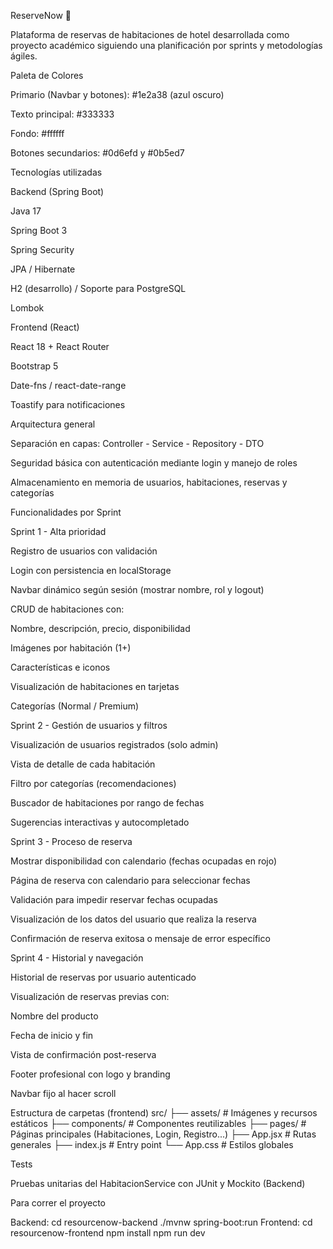 ReserveNow 🏨

Plataforma de reservas de habitaciones de hotel desarrollada como proyecto académico siguiendo una planificación por sprints y metodologías ágiles.

Paleta de Colores

Primario (Navbar y botones): #1e2a38 (azul oscuro)

Texto principal: #333333

Fondo: #ffffff

Botones secundarios: #0d6efd y #0b5ed7

Tecnologías utilizadas

Backend (Spring Boot)

Java 17

Spring Boot 3

Spring Security

JPA / Hibernate

H2 (desarrollo) / Soporte para PostgreSQL

Lombok

Frontend (React)

React 18 + React Router

Bootstrap 5

Date-fns / react-date-range

Toastify para notificaciones

Arquitectura general

Separación en capas: Controller - Service - Repository - DTO

Seguridad básica con autenticación mediante login y manejo de roles

Almacenamiento en memoria de usuarios, habitaciones, reservas y categorías

Funcionalidades por Sprint

Sprint 1 - Alta prioridad

Registro de usuarios con validación

Login con persistencia en localStorage

Navbar dinámico según sesión (mostrar nombre, rol y logout)

CRUD de habitaciones con:

Nombre, descripción, precio, disponibilidad

Imágenes por habitación (1+)

Características e iconos

Visualización de habitaciones en tarjetas

Categorías (Normal / Premium)

Sprint 2 - Gestión de usuarios y filtros

Visualización de usuarios registrados (solo admin)

Vista de detalle de cada habitación

Filtro por categorías (recomendaciones)

Buscador de habitaciones por rango de fechas

Sugerencias interactivas y autocompletado

 Sprint 3 - Proceso de reserva

Mostrar disponibilidad con calendario (fechas ocupadas en rojo)

Página de reserva con calendario para seleccionar fechas

Validación para impedir reservar fechas ocupadas

Visualización de los datos del usuario que realiza la reserva

Confirmación de reserva exitosa o mensaje de error específico

 Sprint 4 - Historial y navegación

Historial de reservas por usuario autenticado

Visualización de reservas previas con:

Nombre del producto

Fecha de inicio y fin

Vista de confirmación post-reserva

Footer profesional con logo y branding

Navbar fijo al hacer scroll

 Estructura de carpetas (frontend)
src/
├── assets/             # Imágenes y recursos estáticos
├── components/         # Componentes reutilizables
├── pages/              # Páginas principales (Habitaciones, Login, Registro...)
├── App.jsx             # Rutas generales
├── index.js            # Entry point
└── App.css             # Estilos globales

 Tests

Pruebas unitarias del HabitacionService con JUnit y Mockito (Backend)

 Para correr el proyecto

Backend:
cd resourcenow-backend
./mvnw spring-boot:run
Frontend:
cd resourcenow-frontend
npm install
npm run dev

